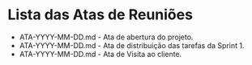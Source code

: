 # Lista das Atas de Reuniões

* ATA-YYYY-MM-DD.md - Ata de abertura do projeto.
* ATA-YYYY-MM-DD.md - Ata de distribuição das tarefas da Sprint 1.
* ATA-YYYY-MM-DD.md - Ata de Visita ao cliente.
